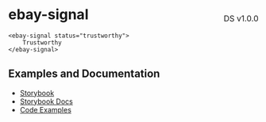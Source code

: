 <h1 style='display: flex; justify-content: space-between; align-items: center;'>
    <span>
        ebay-signal
    </span>
    <span style='font-weight: normal; font-size: medium; margin-bottom: -15px;'>
        DS v1.0.0
    </span>
</h1>

```marko
<ebay-signal status="trustworthy">
    Trustworthy
</ebay-signal>
```

## Examples and Documentation

- [Storybook](https://ebay.github.io/ebayui-core/?path=/story/graphics-icons-ebay-signal)
- [Storybook Docs](https://ebay.github.io/ebayui-core/?path=/docs/graphics-icons-ebay-signal)
- [Code Examples](https://github.com/eBay/ebayui-core/tree/master/src/components/ebay-signal/examples)
